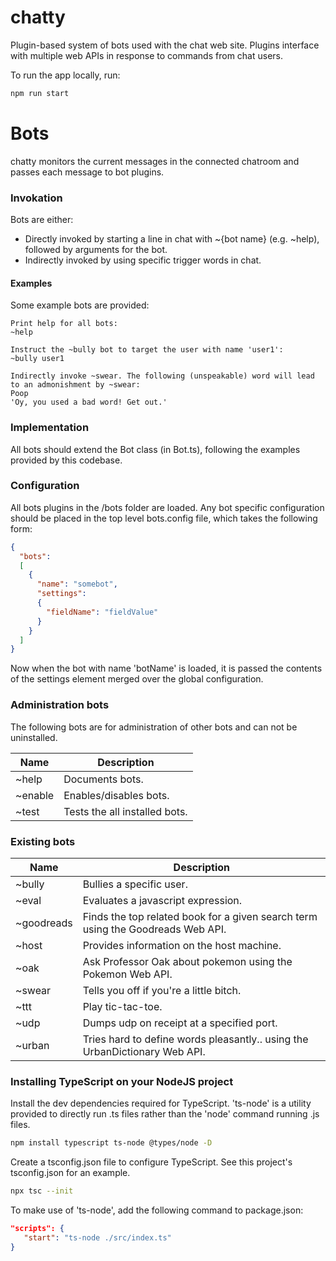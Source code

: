 # chatty
Plugin-based system of bots used with the chat web site. Plugins interface with multiple web APIs in response to commands from chat users.

To run the app locally, run:
```sh
npm run start
```

# Bots
chatty monitors the current messages in the connected chatroom and passes each message to bot plugins.

### Invokation
Bots are either:
* Directly invoked by starting a line in chat with ~{bot name} (e.g. ~help), followed by arguments for the bot.
* Indirectly invoked by using specific trigger words in chat.


#### Examples
Some example bots are provided:

    Print help for all bots:
    ~help

    Instruct the ~bully bot to target the user with name 'user1':
    ~bully user1

    Indirectly invoke ~swear. The following (unspeakable) word will lead to an admonishment by ~swear:
    Poop
    'Oy, you used a bad word! Get out.'

### Implementation
All bots should extend the Bot class (in Bot.ts), following the examples provided by this codebase.

### Configuration
All bots plugins in the /bots folder are loaded. Any bot specific configuration should be placed in the top level bots.config file, which takes the following form:

```json
{
  "bots":
  [
    {
      "name": "somebot",
      "settings":
      {
        "fieldName": "fieldValue"
      }
    }
  ]
}
```

Now when the bot with name 'botName' is loaded, it is passed the contents of the settings element merged over the global configuration.

### Administration bots
The following bots are for administration of other bots and can not be uninstalled.

| Name | Description |
|------|-------------|
| ~help | Documents bots. |
| ~enable | Enables/disables bots. |
| ~test | Tests the all installed bots. |

### Existing bots

| Name | Description |
|------|-------------|
| ~bully | Bullies a specific user. |
| ~eval | Evaluates a javascript expression. |
| ~goodreads | Finds the top related book for a given search term using the Goodreads Web API. |
| ~host | Provides information on the host machine. |
| ~oak | Ask Professor Oak about pokemon using the Pokemon Web API. |
| ~swear | Tells you off if you're a little bitch. |
| ~ttt | Play tic-tac-toe. |
| ~udp | Dumps udp on receipt at a specified port. |
| ~urban | Tries hard to define words pleasantly.. using the UrbanDictionary Web API. |

### Installing TypeScript on your NodeJS project

Install the dev dependencies required for TypeScript. 'ts-node' is a utility provided to directly run .ts files rather than the 'node' command running .js files.
```sh
npm install typescript ts-node @types/node -D
```

Create a tsconfig.json file to configure TypeScript. See this project's tsconfig.json for an example.
```sh
npx tsc --init
```

To make use of 'ts-node', add the following command to package.json:
```json
"scripts": {
   "start": "ts-node ./src/index.ts"
}
```
